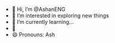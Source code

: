 - 👋 Hi, I’m @AshanENG
- 👀 I’m interested in exploring new things
- 🌱 I’m currently learning...
-  💞️
- 😄 Pronouns: Ash

<!---
AshanENG/AshanENG is a ✨ special ✨ repository because its `README.md` (this file) appears on your GitHub profile.
You can click the Preview link to take a look at your changes.
--->
